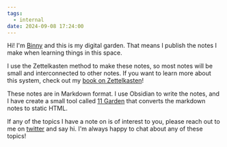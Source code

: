 ```yaml
---
tags:
  - internal
date: 2024-09-08 17:24:00
---
```


Hi! I'm [Binny](https://binnyva.com/) and this is my digital garden. That means I publish the notes I make when learning things in this space.

I use the Zettelkasten method to make these notes, so most notes will be small and interconnected to other notes. If you want to learn more about this system, check out my [book on Zettelkasten](https://mindos.in/zettelkasten-art-of-knowledge-management/)!

These notes are in Markdown format. I use Obsidian to write the notes, and I have create a small tool called [11 Garden](https://github.com/binnyva/11-garden) that converts the markdown notes to static HTML.

If any of the topics I have a note on is of interest to you, please reach out to me on [twitter](https://twitter.com/binnyva) and say hi. I'm always happy to chat about any of these topics!
